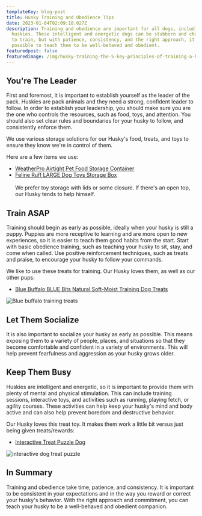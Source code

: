 ```yaml
---
templateKey: blog-post
title: Husky Training and Obedience Tips
date: 2023-01-04T02:09:18.027Z
description: Training and obedience are important for all dogs, including
  huskies. These intelligent and energetic dogs can be stubborn and challenging
  to train, but with patience, consistency, and the right approach, it is
  possible to teach them to be well-behaved and obedient.
featuredpost: false
featuredimage: /img/husky-training-the-5-key-principles-of-training-a-husky.jpg
---
```

## You're The Leader

First and foremost, it is important to establish yourself as the leader of the pack. Huskies are pack animals and they need a strong, confident leader to follow. In order to establish your leadership, you should make sure you are the one who controls the resources, such as food, toys, and attention. You should also set clear rules and boundaries for your husky to follow, and consistently enforce them.

We use various storage solutions for our Husky's food, treats, and toys to ensure they know we're in control of them.

Here are a few items we use:

* [WeatherPro Airtight Pet Food Storage Container](https://amzn.to/3i7Mhtj)
* [Feline Ruff LARGE Dog Toys Storage Box](https://amzn.to/3WSuNQM)\
  \
  We prefer toy storage with lids or some closure. If there's an open top, our Husky tends to help himself.

## Train ASAP

Training should begin as early as possible, ideally when your husky is still a puppy. Puppies are more receptive to learning and are more open to new experiences, so it is easier to teach them good habits from the start. Start with basic obedience training, such as teaching your husky to sit, stay, and come when called. Use positive reinforcement techniques, such as treats and praise, to encourage your husky to follow your commands.

We like to use these treats for training. Our Husky loves them, as well as our other pups: 

* [Blue Buffalo BLUE Bits Natural Soft-Moist Training Dog Treats](https://amzn.to/3VQCVj3)

![Blue buffalo training treats](/img/81d6vidlq3l._ac_sl1500_.jpg "Blue buffalo training treats")

## Let Them Socialize

It is also important to socialize your husky as early as possible. This means exposing them to a variety of people, places, and situations so that they become comfortable and confident in a variety of environments. This will help prevent fearfulness and aggression as your husky grows older.

## Keep Them Busy

Huskies are intelligent and energetic, so it is important to provide them with plenty of mental and physical stimulation. This can include training sessions, interactive toys, and activities such as running, playing fetch, or agility courses. These activities can help keep your husky's mind and body active and can also help prevent boredom and destructive behavior.

Our Husky loves this treat toy. It makes them work a little bit versus just being given treats/rewards:

* [Interactive Treat Puzzle Dog](https://amzn.to/3icU09c)

![interactive dog treat puzzle](/img/81fyb8b0ytl._ac_sl1500_.jpg "interactive dog treat puzzle")

## In Summary

Training and obedience take time, patience, and consistency. It is important to be consistent in your expectations and in the way you reward or correct your husky's behavior. With the right approach and commitment, you can teach your husky to be a well-behaved and obedient companion.